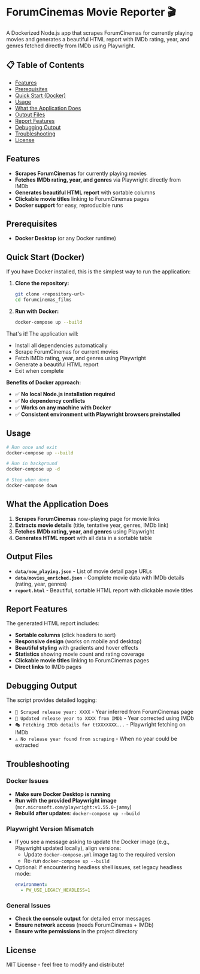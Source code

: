 # ForumCinemas Movie Reporter 🎬

A Dockerized Node.js app that scrapes ForumCinemas for currently playing movies and generates a beautiful HTML report with IMDb rating, year, and genres fetched directly from IMDb using Playwright.

## 📋 Table of Contents
- [Features](#features)
- [Prerequisites](#prerequisites)
- [Quick Start (Docker)](#quick-start-docker)
- [Usage](#usage)
- [What the Application Does](#what-the-application-does)
- [Output Files](#output-files)
- [Report Features](#report-features)
- [Debugging Output](#debugging-output)
- [Troubleshooting](#troubleshooting)
- [License](#license)

## Features

- **Scrapes ForumCinemas** for currently playing movies
- **Fetches IMDb rating, year, and genres** via Playwright directly from IMDb
- **Generates beautiful HTML report** with sortable columns
- **Clickable movie titles** linking to ForumCinemas pages
- **Docker support** for easy, reproducible runs

## Prerequisites

- **Docker Desktop** (or any Docker runtime)

## Quick Start (Docker)

If you have Docker installed, this is the simplest way to run the application:

1. **Clone the repository:**
   ```bash
   git clone <repository-url>
   cd forumcinemas_films
   ```

2. **Run with Docker:**
   ```bash
   docker-compose up --build
   ```

That's it! The application will:
- Install all dependencies automatically
- Scrape ForumCinemas for current movies
- Fetch IMDb rating, year, and genres using Playwright
- Generate a beautiful HTML report
- Exit when complete

**Benefits of Docker approach:**
- ✅ **No local Node.js installation required**
- ✅ **No dependency conflicts**
- ✅ **Works on any machine with Docker**
- ✅ **Consistent environment with Playwright browsers preinstalled**

<!-- Local installation instructions removed: Docker-only workflow -->

## Usage

```bash
# Run once and exit
docker-compose up --build

# Run in background
docker-compose up -d

# Stop when done
docker-compose down
```

## What the Application Does

1. **Scrapes ForumCinemas** now-playing page for movie links
2. **Extracts movie details** (title, tentative year, genres, IMDb link)
3. **Fetches IMDb rating, year, and genres** using Playwright
4. **Generates HTML report** with all data in a sortable table

## Output Files

- **`data/now_playing.json`** - List of movie detail page URLs
- **`data/movies_enriched.json`** - Complete movie data with IMDb details (rating, year, genres)
- **`report.html`** - Beautiful, sortable HTML report with clickable movie titles

## Report Features

The generated HTML report includes:
- **Sortable columns** (click headers to sort)
- **Responsive design** (works on mobile and desktop)
- **Beautiful styling** with gradients and hover effects
- **Statistics** showing movie count and rating coverage
- **Clickable movie titles** linking to ForumCinemas pages
- **Direct links** to IMDb pages

## Debugging Output

The script provides detailed logging:
- `📅 Scraped release year: XXXX` - Year inferred from ForumCinemas page
- `📅 Updated release year to XXXX from IMDb` - Year corrected using IMDb
- `🎭 Fetching IMDb details for ttXXXXXXX...` - Playwright fetching on IMDb
- `⚠️ No release year found from scraping` - When no year could be extracted

## Troubleshooting

### Docker Issues
- **Make sure Docker Desktop is running**
- **Run with the provided Playwright image** (`mcr.microsoft.com/playwright:v1.55.0-jammy`)
- **Rebuild after updates**: `docker-compose up --build`

### Playwright Version Mismatch
- If you see a message asking to update the Docker image (e.g., Playwright updated locally), align versions:
  - Update `docker-compose.yml` image tag to the required version
  - Re-run `docker-compose up --build`
- Optional: if encountering headless shell issues, set legacy headless mode:
  ```yaml
  environment:
    - PW_USE_LEGACY_HEADLESS=1
  ```

### General Issues
- **Check the console output** for detailed error messages
- **Ensure network access** (needs ForumCinemas + IMDb)
- **Ensure write permissions** in the project directory

## License

MIT License - feel free to modify and distribute!
